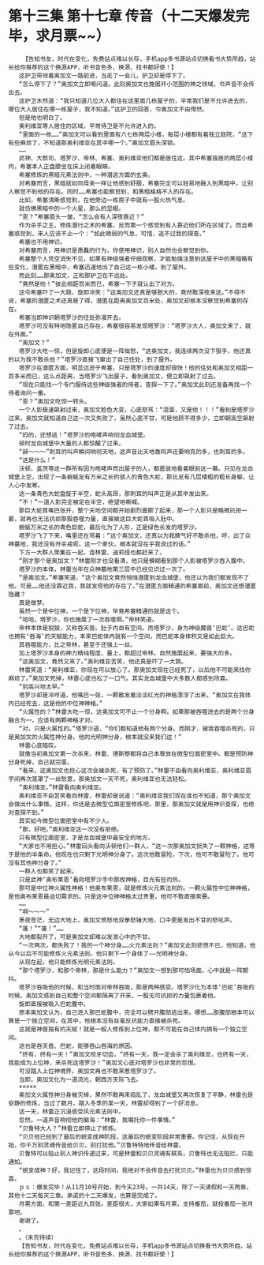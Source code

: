 # 第十三集 第十七章 传音（十二天爆发完毕，求月票~~）
        【告知书友，时代在变化，免费站点难以长存，手机app多书源站点切换看书大势所趋，站长给你推荐的这个换源APP，听书音色多、换源、找书都好使！】
       这护卫带领着奥加文一路前进，当走了一会儿，护卫却是停下了。
       “怎么停下了？”奥加文立即喝问道。此刻奥加文也施展开小范围的神之领域，令声音不会传出去。
       这护卫木然道：“我只知道几位大人都住在这里面几栋屋子的，平常我们是不允许进去的，哪位大人居住在哪一栋屋子，我不知道。”这护卫的回答，令奥加文不由愕然。
       但是他也明白了。
       奥利维亚等人居住的区域，平常侍卫是不允许进入的。
       “里面的一栋……”奥加文可以看到里面有六七栋两层小楼，每层小楼都有着独立庭院，“这下有些麻烦了，不知道那奥利维亚在其中哪一个。”奥加文眉头深锁。
       ……
       武神、大祭司、塔罗沙、帝林、希塞、奥利维亚他们都是居住这。其中希塞独居的两层小楼内，希塞本人正盘膝坐在床上闭着眼睛。
       希塞修炼的黑暗元素法则中，一种潜逃方面的玄奥。
       对希塞而言，黑暗就如同母亲一样让他感到舒服，希塞完全可以轻易地融入到黑暗中，让别人察觉不到他的存在。同时……希塞也能察觉到，和黑暗格格不入的存在。
       比如，希塞清晰感觉到，在他旁边一栋房子中就有一股火热气息。
       就仿佛黑暗中的一个火星，那么的显眼。
       “恩？”希塞眉头一皱，“怎么会有人深夜靠近？”
       作为杀手之王，修炼潜行之术的希塞，反而第一个感觉到有人靠近他们所在区域了。而且希塞感觉到，来人应该不止一个：“如此微弱的气息，可惜，逃不过我的探查。”
       希塞也不用神识。
       对希塞而言，用神识是愚蠢的行为，你使用神识，别人自然也会察觉到你。
       希塞整个人凭空消失不见，如果有神级强者仔细观察，才能勉强注意到这屋子中的黑暗略有些变化，潜匿在黑暗中，希塞迅速地出了自己这一栋小楼，到了屋外。
       而此刻……那奥加文，正和那护卫在不远处。
       “竟然是他！”彼此相距百米而已，希塞一下子就认出了对方。
       这令希塞吓了一大跳，旋即冷笑：“这奥加文还真是够胆大的，竟然敢深夜来这。”不得不说，希塞的潜匿之术还真是了得，潜匿在距离奥加文百米处，奥加文却根本没察觉到希塞的存在。
       希塞当即神识朝塔罗沙的住处弥漫开去。
       塔罗沙可没有特地隐匿自己存在，希塞很容易发现塔罗沙：“塔罗沙大人，奥加文来了，就在外面。”
       “奥加文？”
       塔罗沙大吃一惊，但是旋即心底便是一阵恼怒，“这奥加文，我连续两次没下狠手，他还真的以为我不敢杀他？”塔罗沙直接飞窜出了自己住处，到了屋外。
       塔罗沙在潜匿方面，明显远逊于希塞，只是塔罗沙的速度却很快！他的住处和奥加文相距一百多米而已，这么点距离，当塔罗沙飞出屋子，看到奥加文，便立即飙射了过去。
       “现在只能找一个专门服侍这些神级强者的侍者，查探一下了。”奥加文此刻还准备再找一个侍者询问一番。
       “恩？”奥加文吃惊一转头。
       一个人影极速飙射过来，奥加文脸色大变，心底怒骂：“混蛋，又是他！！！”看到是塔罗沙过来，奥加文就知道自己这一次又失败了，虽然心底不甘，可是他顾不得多少，立即朝高空飙射了过去。
       “妈的，还想逃！”塔罗沙的咆哮声响彻龙血城堡。
       顿时龙血城堡中大量的人都惊醒了过来。
       “赫～～～”刺耳的叫声瞬间响彻天地，这声音比天地轰鸣声还要响亮的多，也刺耳的多。
       “这是什么！”
       沃顿、盖茨等这一群所有因为咆哮声而出屋子的人，都震骇地看着眼前这一幕。只见在龙血城堡上空，出现了一条蜿蜒足有万米之长的骇人的青色大蛇，那比足有几层楼粗的粗长身躯，让人心中发寒。
       这一条青色大蛇盘旋于半空，蛇头高昂，那刺耳的叫声正是从其中发出来。
       “不！”一道人影完全被定在半空，绝望地嘶喊。
       那巨大蛇首嘴巴张开，整个天地空间都开始剧烈震颤了起来，那一个人影只是略微抗拒一霎，就再也无法抗拒那股吞噬力量，直接被这巨大蛇首吸入肚中。
       蜿蜒万米之长的青色巨蛇，最后化为了人形，正是绿色长发的塔罗沙。
       塔罗沙飞了下来，嘴里还在骂着：“这个奥加文，还真以为我脾气好不敢杀他，哼，出了众神墓地，我还没有开杀戒呢。这一个家伙，根本就没在乎我说过的话。”
       下方一大群人聚集在一起，连林雷、迪莉娅也都赶来了。
       “刚才那个是奥加文？”林雷刚才也没看清，他只是模糊看到那个人影被塔罗沙吞入腹中。
       塔罗沙的本体，林雷当年在众神墓地第三层中已经见识过一次了。
       “是奥加文。”希塞笑道，“这个奥加文竟然悄悄潜匿到龙血城堡，他还以为我们都发现不了他。可是……他还没靠近我，我就发现他的存在了。”在潜匿方面精通的希塞面前，奥加文还想潜匿隐藏？
       真是做梦。
       虽然一个是中位神，一个是下位神，毕竟希塞精通的就是这个。
       “哈哈，塔罗沙，你也施展了一次吞噬啊。”帝林笑道。
       帝林本体是猊狻，又称吞天兽。肚子内自有空间。而塔罗沙，身为神级魔兽‘巴蛇’。这巴蛇也拥有‘吞海’的天赋能力，本来巴蛇体内就有一个空间，而巴蛇本身体积又是如此巨大。
       其吞噬能力，比之帝林，甚至于还强上一丝。
       加上塔罗沙本身的神力精纯程度、量上，都超过帝林。自然施展起来，要强大的多。
       “这奥加文，竟然又来了。”奥利维亚苦笑，他还真是吓了一大跳。
       林雷笑道：“奥利维亚，你现在可以放心了。那奥加文现在已经死了，以后他不可能来找你麻烦了。”奥加文死掉，林雷心底也松了一口气。其实龙血城堡中大多数人都感到欣喜。
       “别高兴地太早。”
       塔罗沙却是冷哼道，他嘴巴一张，一颗散发着淡淡红光的神格漂浮了出来，“奥加文在我体内已经死去，这是他的中位神神格。”
       “火属性的？”林雷大吃一惊，这奥加文可不止一个分身啊。如果那被吞噬进去的是两个分身融合为一，应该有两颗神格才对。
       “对，只是火属性的。”塔罗沙道，“你们都知道他有两个分身。而刚才，被我吞噬杀死的，只是奥加文的火属性神分身。他的光明神分身，根本就没来我们这！”
       林雷心底暗叹。
       就像当初奥加文第一次杀来，林雷、德斯黎都将自己本尊放在微型位面密室中。都是预防神分身死掉，自己就完蛋。
       “看来，这奥加文也担心这次会被杀死，有了预防了。”林雷不由看向奥利维亚，奥利维亚眉宇间再次笼罩了一丝愁意，那奥加文一天不死，奥利维亚也无法轻松。
       “奥利维亚。”林雷看向奥利维亚。
       奥利维亚不由苦笑看向林雷，林雷却是说道：“奥利维亚我们现在谁也不知道，那个奥加文会做出什么事情。这样，你还是去微型位面密室修炼吧。那里，那奥加文就是用神识查探，也绝对查探不到。”
       其实如今微型位面密室中有不少人。
       “那，好吧。”奥利维亚这一次没有拒绝。
       只有微型位面密室，才是龙血城堡中最安全的地方。
       “大家也不用担心。”林雷回头看向沃顿他们一群人，“这一次那奥加文损失了一颗神格，这等于是他的半条命。他现在也只剩下光明神分身了。这次他敢冒险，下次，他可不敢冒险了。他可没有其他神分身了。”
       一群人也都笑了起来。
       只是武神‘奥布莱恩’看向塔罗沙手中那枚神格，目光有些灼热。
       那可是中位神火属性神格！他奥布莱恩，就是修炼火元素法则的。一颗火属性中位神神格，是他奥布莱恩最迫切需求的。只是这中位神神格太过贵重，他可不敢直接索要。
       ……
       “啊～～～”
       黑夜苍茫，无边大地上，奥加文愤怒地双拳怒锤大地，口中更是发出不甘的怒吼声。
       “蓬！”“蓬！”……
       大地都裂开了，可是奥加文却难以发泄心中的不甘。
       “一次两次，都失败了！我的一个神分身……火元素法则？”奥加文此刻悲愤不已，他知道，他从今以后不可能修炼火元素法则。他只剩下一个身体了——光明神分身。
       从现在起，他只能修炼光明元素法则。
       “那个塔罗沙，和那个帝林，那是什么能力？”奥加文一想到那可怕场面，心中就是一阵颤抖。
       塔罗沙吞吸他的时候，和当时面对帝林吞吸，那是两种感受。塔罗沙化为本体‘巴蛇’吞吸的时候，奥加文感到自己和整个空间都隔离了开来，一股无可抗拒的力量包裹着他。
       旋即直接被吸入巴蛇腹中。
       原本奥加文认为，自己进入那巴蛇腹中，完全可以劈开腹部逃出来。哪想……那腹部根本可以算是一个独立空间，在其中，他根本没有丝毫反抗能力直接被杀死。
       这就是神兽独有的天赋！就是一般人修炼到上位神，都不可能在自己体内拥有一个独立空间。
       这也是吞天兽、巴蛇，能够吞山吞海的原因。
       “终有，终有一天！”奥加文咬牙切齿，“终有一天，我一定会杀了奥利维亚，也终有一天，我能成为上位神，来杀死这塔罗沙！”奥加文心底对塔罗沙也非常的怨恨。
       可没踏入上位神境界，奥加文再也不敢来惹塔罗沙了。
       当即，奥加文化为一道流光，朝西方天际飞去。
       ×××××
       奥加文火属性神分身被灭掉，果然不敢再来捣乱了，龙血城堡又再次恢复了平静，林雷也是安静的修炼，当过了数月，踏入冬季的某一天，林雷却得到了一个好消息。
       这一天，林雷正沉浸感受风元素法则中。
       忽然，一道声音响彻他的脑海：“林雷，我嘱托你一件事情。”
       “贝鲁特大人？”林雷立即停止了修炼。
       “贝贝他已经到了最后的蜕变成神阶段，这最后的蜕变阶段非常重要。你记住，从现在开始，你千万别灵魂传音给贝贝，别打扰他。”贝鲁特特地传音给林雷。
       贝鲁特可以阻止别人神识传递过来，可是林雷和贝贝灵魂有联系，贝鲁特也无法阻拦，只能通知。
       “蜕变成神？好，我记住了，这段时间，我绝对不会传音去打扰贝贝。”林雷也为贝贝感到惊喜。
       ｐｓ：爆发完毕！从11月10号开始，到今天23号。一共14天，除了一天请假和一天两章，其他十二天每天三章。承诺的十二天爆发，也算是完成了。
       月票方面，和第一差距近九百张。差距很大，大家如果有月票，支持番茄，就投番茄一张月票吧。
       谢谢了。
       。
       。（未完待续）
       【告知书友，时代在变化，免费站点难以长存，手机app多书源站点切换看书大势所趋，站长给你推荐的这个换源APP，听书音色多、换源、找书都好使！】